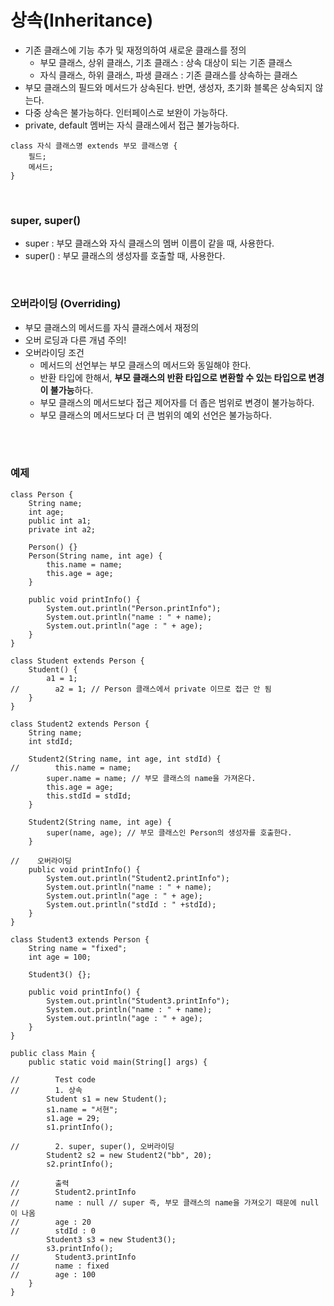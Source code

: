 # 상속(Inheritance)
- 기존 클래스에 기능 추가 및 재정의하여 새로운 클래스를 정의
  - 부모 클래스, 상위 클래스, 기초 클래스 : 상속 대상이 되는 기존 클래스
  - 자식 클래스, 하위 클래스, 파생 클래스 : 기존 클래스를 상속하는 클래스
- 부모 클래스의 필드와 메서드가 상속된다. 반면, 생성자, 초기화 블록은 상속되지 않는다.
- 다중 상속은 불가능하다. 인터페이스로 보완이 가능하다.
- private, default 멤버는 자식 클래스에서 접근 불가능하다.

```
class 자식 클래스명 extends 부모 클래스명 {
    필드;
    메서드;
}
```
<br>

### super, super()
- super : 부모 클래스와 자식 클래스의 멤버 이름이 같을 때, 사용한다.
- super() : 부모 클래스의 생성자를 호출할 때, 사용한다.

<br>

### 오버라이딩 (Overriding)
- 부모 클래스의 메서드를 자식 클래스에서 재정의
- 오버 로딩과 다른 개념 주의!
- 오버라이딩 조건
  - 메서드의 선언부는 부모 클래스의 메서드와 동일해야 한다.
  - 반환 타입에 한해서, **부모 클래스의 반환 타입으로 변환할 수 있는 타입으로 변경이 불가능**하다.
  - 부모 클래스의 메서드보다 접근 제어자를 더 좁은 범위로 변경이 불가능하다.
  - 부모 클래스의 메서드보다 더 큰 범위의 예외 선언은 불가능하다.
<br>
<br>

### 예제
```
class Person {
    String name;
    int age;
    public int a1;
    private int a2;

    Person() {}
    Person(String name, int age) {
        this.name = name;
        this.age = age;
    }

    public void printInfo() {
        System.out.println("Person.printInfo");
        System.out.println("name : " + name);
        System.out.println("age : " + age);
    }
}

class Student extends Person {
    Student() {
        a1 = 1;
//        a2 = 1; // Person 클래스에서 private 이므로 접근 안 됨
    }
}

class Student2 extends Person {
    String name;
    int stdId;

    Student2(String name, int age, int stdId) {
//        this.name = name;
        super.name = name; // 부모 클래스의 name을 가져온다.
        this.age = age;
        this.stdId = stdId;
    }

    Student2(String name, int age) {
        super(name, age); // 부모 클래스인 Person의 생성자를 호출한다.
    }

//    오버라이딩
    public void printInfo() {
        System.out.println("Student2.printInfo");
        System.out.println("name : " + name);
        System.out.println("age : " + age);
        System.out.println("stdId : " +stdId);
    }
}

class Student3 extends Person {
    String name = "fixed";
    int age = 100;

    Student3() {};

    public void printInfo() {
        System.out.println("Student3.printInfo");
        System.out.println("name : " + name);
        System.out.println("age : " + age);
    }
}

public class Main {
    public static void main(String[] args) {

//        Test code
//        1. 상속
        Student s1 = new Student();
        s1.name = "서현";
        s1.age = 29;
        s1.printInfo();

//        2. super, super(), 오버라이딩
        Student2 s2 = new Student2("bb", 20);
        s2.printInfo();

//        출력
//        Student2.printInfo
//        name : null // super 즉, 부모 클래스의 name을 가져오기 때문에 null이 나옴
//        age : 20
//        stdId : 0
        Student3 s3 = new Student3();
        s3.printInfo();
//        Student3.printInfo
//        name : fixed
//        age : 100
    }
}
```
